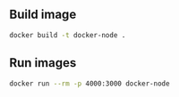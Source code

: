 ## Build image

```bash
docker build -t docker-node .
```

## Run images

```bash
docker run --rm -p 4000:3000 docker-node
```
